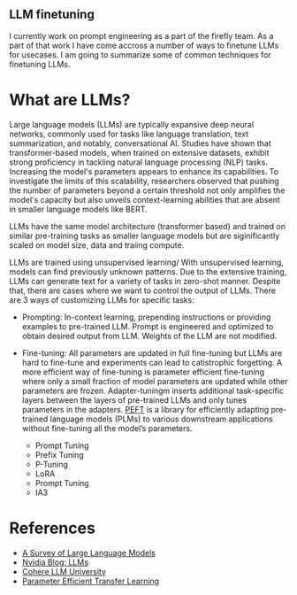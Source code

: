 ## LLM finetuning
I currently work on prompt engineering as a part of the firefly team. As a part of that work I have come accross a number of ways to finetune LLMs for usecases. I am going to summarize some of common techniques for finetuning LLMs.


# What are LLMs? 
Large language models (LLMs) are typically expansive deep neural networks, commonly used for tasks like language translation, text summarization, and notably, conversational AI. Studies have shown that transformer-based models, when trained on extensive datasets, exhibit strong proficiency in tackling natural language processing (NLP) tasks. Increasing the model's parameters appears to enhance its capabilities. To investigate the limits of this scalability, researchers observed that pushing the number of parameters beyond a certain threshold not only amplifies the model's capacity but also unveils context-learning abilities that are absent in smaller language models like BERT.

LLMs have the same model architecture (transformer based) and trained on similar pre-training tasks as smaller language models but are siginificantly scaled on model size, data and traiing compute.

LLMs are trained using unsupervised learning/ With unsupervised learning, models can find previously unknown patterns. Due to the extensive training, LLMs can generate text for a variety of tasks in zero-shot manner. Despite that, there are cases where we want to control the output of LLMs. There are 3 ways of customizing LLMs for specific tasks:
- Prompting: In-context learning, prepending instructions or providing examples to pre-trained LLM. Prompt is engineered and optimized to obtain desired output from LLM. Weights of the LLM are not modified.

- Fine-tuning: All parameters are updated in full fine-tuning but LLMs are hard to fine-tune and experiments can lead to catistrophic forgetting. A more efficient way of fine-tuning is parameter efficient fine-tuning where only a small fraction of model parameters are updated while other parameters are frozen. Adapter-tuningm inserts additional task-specific layers between the
layers of pre-trained LLMs and only tunes parameters in the adapters. [PEFT](https://huggingface.co/docs/peft/index) is a library for efficiently adapting pre-trained language models (PLMs) to various downstream applications without fine-tuning all the model’s parameters.
   - Prompt Tuning
   - Prefix Tuning
   - P-Tuning
   - LoRA
   - Prompt Tuning	
   - IA3



# References
- [A Survey of Large Language Models](https://arxiv.org/abs/2303.18223)
- [Nvidia Blog: LLMs](https://www.nvidia.com/en-us/glossary/data-science/large-language-models/)
- [Cohere LLM University](https://docs.cohere.com/docs/intro-large-language-models)
- [Parameter Efficient Transfer Learning](https://arxiv.org/abs/1902.00751)



<!-- Due to a plugin called `jekyll-titles-from-headings` which is supported by GitHub Pages by default. The above header (in the markdown file) will be automatically used as the pages title.

If the file does not start with a header, then the post title will be derived from the filename.

This is a sample blog post. You can talk about all sorts of fun things here.

---

### This is a header

#### Some T-SQL Code

```tsql
SELECT This, [Is], A, Code, Block -- Using SSMS style syntax highlighting
    , REVERSE('abc')
FROM dbo.SomeTable s
    CROSS JOIN dbo.OtherTable o;
```

#### Some PowerShell Code

```powershell
Write-Host "This is a powershell Code block";

# There are many other languages you can use, but the style has to be loaded first

ForEach ($thing in $things) {
    Write-Output "It highlights it using the GitHub style"
}
``` -->

    
